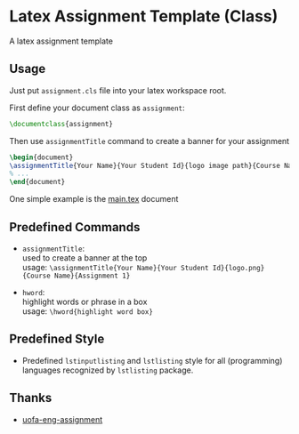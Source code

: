 # Latex Assignment Template (Class)

A latex assignment template 

## Usage

Just put `assignment.cls` file into your latex workspace root.  

First define your document class as `assignment`:  

``` latex
\documentclass{assignment}
```

Then use `assignmentTitle` command to create a banner for your assignment  

``` latex
\begin{document}
\assignmentTitle{Your Name}{Your Student Id}{logo image path}{Course Name}{Assignment 1}
% ...
\end{document}
```

One simple example is the [main.tex](main.tex) document


## Predefined Commands

- `assignmentTitle`:  
used to create a banner at the top  
usage: `\assignmentTitle{Your Name}{Your Student Id}{logo.png}{Course Name}{Assignment 1}`

- `hword`:  
highlight words or phrase in a box  
usage: `\hword{highlight word box}`

## Predefined Style

- Predefined `lstinputlisting` and `lstlisting` style for all (programming) languages recognized by `lstlisting` package.  

## Thanks

- [uofa-eng-assignment](https://github.com/bshramin/uofa-eng-assignment)
